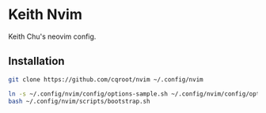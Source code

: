 # Keith Nvim

Keith Chu's neovim config.

## Installation

```bash
git clone https://github.com/cqroot/nvim ~/.config/nvim

ln -s ~/.config/nvim/config/options-sample.sh ~/.config/nvim/config/options.sh
bash ~/.config/nvim/scripts/bootstrap.sh
```

